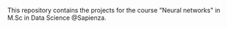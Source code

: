 This repository contains the projects for the course "Neural networks" in M.Sc in Data Science @Sapienza. 

